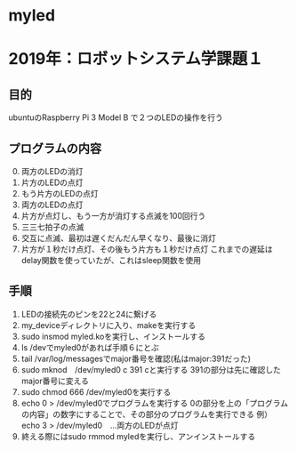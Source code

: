 # myled
# 2019年：ロボットシステム学課題１
## 目的
ubuntuのRaspberry Pi 3 Model B で２つのLEDの操作を行う
## プログラムの内容
0. 両方のLEDの消灯
1. 片方のLEDの点灯
2. もう片方のLEDの点灯
3. 両方のLEDの点灯
4. 片方が点灯し、もう一方が消灯する点滅を100回行う
5. 三三七拍子の点滅
6. 交互に点滅、最初は遅くだんだん早くなり、最後に消灯
7. 片方が１秒だけ点灯、その後もう片方も１秒だけ点灯
   これまでの遅延はdelay関数を使っていたが、これはsleep関数を使用
## 手順
1. LEDの接続先のピンを22と24に繋げる
2. my_deviceディレクトリに入り、makeを実行する
3. sudo insmod myled.koを実行し、インストールする
4. ls /devでmyled0があれば手順６にとぶ
5. tail /var/log/messagesでmajor番号を確認(私はmajor:391だった)
6. sudo mknod　/dev/myled0 c 391 cと実行する
   391の部分は先に確認したmajor番号に変える
7. sudo chmod 666 /dev/myled0を実行する
8. echo 0 > /dev/myled0でプログラムを実行する
   0の部分を上の「プログラムの内容」の数字にすることで、その部分のプログラムを実行できる
   例）echo 3 > /dev/myled0　…両方のLEDが点灯
9. 終える際にはsudo rmmod myledを実行し、アンインストールする
